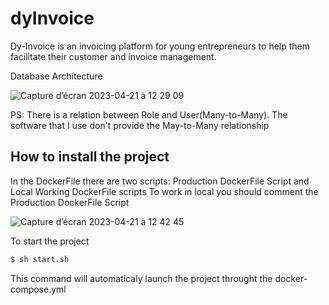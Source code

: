 # dyInvoice

Dy-Invoice is an invoicing platform for young entrepreneurs to help them facilitate their customer and invoice management.


Database Architecture

![Capture d’écran 2023-04-21 à 12 29 09](https://user-images.githubusercontent.com/20758818/233614139-a6074f51-2d6a-42c5-b03a-0eb1b31c06a6.png)

PS: There is a relation between Role and User(Many-to-Many). The software that I use don't provide the May-to-Many relationship

## How to install the project

In the DockerFile there are two scripts: Production DockerFile Script and Local Working DockerFile scripts
To work in local you should comment the Production DockerFile Script

![Capture d’écran 2023-04-21 à 12 42 45](https://user-images.githubusercontent.com/20758818/233616696-91f3c32b-79f9-4a0c-93d7-90360fa99662.png)


To start the project

```sh
$ sh start.sh
```

This command will automaticaly launch the project throught the docker-compose.yml
